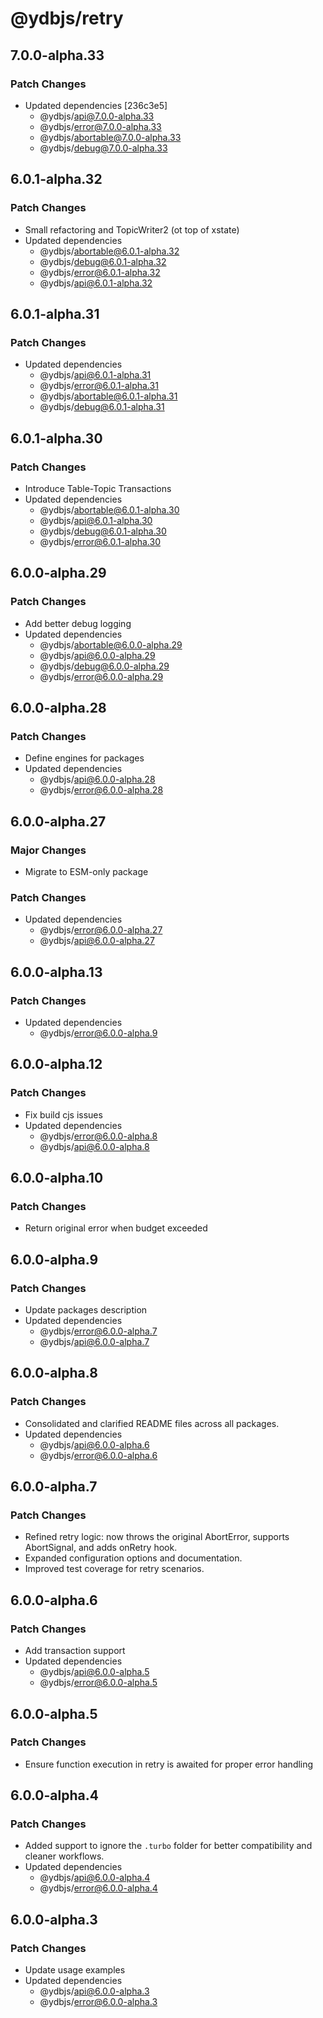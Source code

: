 # @ydbjs/retry

## 7.0.0-alpha.33

### Patch Changes

- Updated dependencies [236c3e5]
  - @ydbjs/api@7.0.0-alpha.33
  - @ydbjs/error@7.0.0-alpha.33
  - @ydbjs/abortable@7.0.0-alpha.33
  - @ydbjs/debug@7.0.0-alpha.33

## 6.0.1-alpha.32

### Patch Changes

- Small refactoring and TopicWriter2 (ot top of xstate)
- Updated dependencies
  - @ydbjs/abortable@6.0.1-alpha.32
  - @ydbjs/debug@6.0.1-alpha.32
  - @ydbjs/error@6.0.1-alpha.32
  - @ydbjs/api@6.0.1-alpha.32

## 6.0.1-alpha.31

### Patch Changes

- Updated dependencies
  - @ydbjs/api@6.0.1-alpha.31
  - @ydbjs/error@6.0.1-alpha.31
  - @ydbjs/abortable@6.0.1-alpha.31
  - @ydbjs/debug@6.0.1-alpha.31

## 6.0.1-alpha.30

### Patch Changes

- Introduce Table-Topic Transactions
- Updated dependencies
  - @ydbjs/abortable@6.0.1-alpha.30
  - @ydbjs/api@6.0.1-alpha.30
  - @ydbjs/debug@6.0.1-alpha.30
  - @ydbjs/error@6.0.1-alpha.30

## 6.0.0-alpha.29

### Patch Changes

- Add better debug logging
- Updated dependencies
  - @ydbjs/abortable@6.0.0-alpha.29
  - @ydbjs/api@6.0.0-alpha.29
  - @ydbjs/debug@6.0.0-alpha.29
  - @ydbjs/error@6.0.0-alpha.29

## 6.0.0-alpha.28

### Patch Changes

- Define engines for packages
- Updated dependencies
  - @ydbjs/api@6.0.0-alpha.28
  - @ydbjs/error@6.0.0-alpha.28

## 6.0.0-alpha.27

### Major Changes

- Migrate to ESM-only package

### Patch Changes

- Updated dependencies
  - @ydbjs/error@6.0.0-alpha.27
  - @ydbjs/api@6.0.0-alpha.27

## 6.0.0-alpha.13

### Patch Changes

- Updated dependencies
  - @ydbjs/error@6.0.0-alpha.9

## 6.0.0-alpha.12

### Patch Changes

- Fix build cjs issues
- Updated dependencies
  - @ydbjs/error@6.0.0-alpha.8
  - @ydbjs/api@6.0.0-alpha.8

## 6.0.0-alpha.10

### Patch Changes

- Return original error when budget exceeded

## 6.0.0-alpha.9

### Patch Changes

- Update packages description
- Updated dependencies
  - @ydbjs/error@6.0.0-alpha.7
  - @ydbjs/api@6.0.0-alpha.7

## 6.0.0-alpha.8

### Patch Changes

- Consolidated and clarified README files across all packages.
- Updated dependencies
  - @ydbjs/api@6.0.0-alpha.6
  - @ydbjs/error@6.0.0-alpha.6

## 6.0.0-alpha.7

### Patch Changes

- Refined retry logic: now throws the original AbortError, supports AbortSignal, and adds onRetry hook.
- Expanded configuration options and documentation.
- Improved test coverage for retry scenarios.

## 6.0.0-alpha.6

### Patch Changes

- Add transaction support
- Updated dependencies
  - @ydbjs/api@6.0.0-alpha.5
  - @ydbjs/error@6.0.0-alpha.5

## 6.0.0-alpha.5

### Patch Changes

- Ensure function execution in retry is awaited for proper error handling

## 6.0.0-alpha.4

### Patch Changes

- Added support to ignore the `.turbo` folder for better compatibility and cleaner workflows.
- Updated dependencies
  - @ydbjs/api@6.0.0-alpha.4
  - @ydbjs/error@6.0.0-alpha.4

## 6.0.0-alpha.3

### Patch Changes

- Update usage examples
- Updated dependencies
  - @ydbjs/api@6.0.0-alpha.3
  - @ydbjs/error@6.0.0-alpha.3
